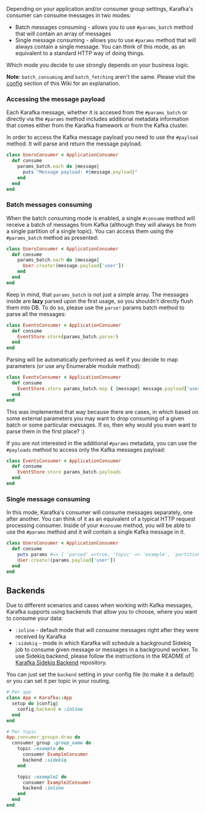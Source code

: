 Depending on your application and/or consumer group settings, Karafka's consumer can consume messages in two modes:

* Batch messages consuming - allows you to use ```#params_batch``` method that will contain an array of messages
* Single message consuming - allows you to use ```#params``` method that will always contain a single message. You can think of this mode, as an equivalent to a standard HTTP way of doing things.

Which mode you decide to use strongly depends on your business logic.

**Note**: ```batch_consuming``` and ```batch_fetching``` aren't the same. Please visit the [config](https://github.com/karafka/karafka/wiki/Configuration) section of this Wiki for an explanation.

### Accessing the message payload

Each Karafka message, whether it is accesed from the ```#params_batch``` or directly via the ```#params``` method includes additional metadata information that comes either from the Karafka framework or from the Kafka cluster.

In order to access the Kafka message payload you need to use the `#payload` method. It will parse and return the message payload.

```ruby
class UsersConsumer < ApplicationConsumer
  def consume
    params_batch.each do |message|
      puts "Message payload: #{message.payload}"
    end
  end
end
```

### Batch messages consuming

When the batch consuming mode is enabled, a single ```#consume``` method will receive a batch of messages from Kafka (although they will always be from a single partition of a single topic). You can access them using the ```#params_batch``` method as presented:

```ruby
class UsersConsumer < ApplicationConsumer
  def consume
    params_batch.each do |message|
      User.create!(message.payload['user'])
    end
  end
end
```

Keep in mind, that ```params_batch``` is not just a simple array. The messages inside are **lazy** parsed upon the first usage, so you shouldn't directly flush them into DB. To do so, please use the ```parse!``` params batch method to parse all the messages:

```ruby
class EventsConsumer < ApplicationConsumer
  def consume
    EventStore.store(params_batch.parse!)
  end
end
```

Parsing will be automatically performed as well if you decide to map parameters (or use any Enumerable module method):

```ruby
class EventsConsumer < ApplicationConsumer
  def consume
    EventStore.store params_batch.map { |message| message.payload['user'] }
  end
end
```

This was implemented that way because there are cases, in which based on some external parameters you may want to drop consuming of a given batch or some particular messages. If so, then why would you even want to parse them in the first place? :)

If you are not interested in the additional `#params` metadata, you can use the `#payloads` method to access only the Kafka messages payload:

```ruby
class EventsConsumer < ApplicationConsumer
  def consume
    EventStore.store params_batch.payloads
  end
end
```

### Single message consuming

In this mode, Karafka's consumer will consume messages separately, one after another. You can think of it as an equivalent of a typical HTTP request processing consumer. Inside of your ```#consume``` method, you will be able to use the ```#params``` method and it will contain a single Kafka message in it.

```ruby
class UsersConsumer < ApplicationConsumer
  def consume
    puts params #=> { 'parsed' =>true, 'topic' => 'example', 'partition' => 0, ... }
    User.create!(params.payload['user'])
  end
end
```

## Backends

Due to different scenarios and cases when working with Kafka messages, Karafka supports using backends that allow you to choose, where you want to consume your data:

* ```:inline``` - default mode that will consume messages right after they were received by Karafka
* ```:sidekiq``` - mode in which Karafka will schedule a background Sidekiq job to consume given message or messages in a background worker. To use Sidekiq backend, please follow the instructions in the README of [Karafka Sidekiq Backend](https://github.com/karafka/karafka-sidekiq-backend) repository.

You can just set the ```backend``` setting in your config file (to make it a default) or you can set it per topic in your routing.

```ruby
# Per app
class App < Karafka::App
  setup do |config|
    config.backend = :inline
  end
end

# Per topic
App.consumer_groups.draw do
  consumer_group :group_name do
    topic :example do
      consumer ExampleConsumer
      backend :sidekiq
    end

    topic :example2 do
      consumer Example2Consumer
      backend :inline
    end
  end
end
```
